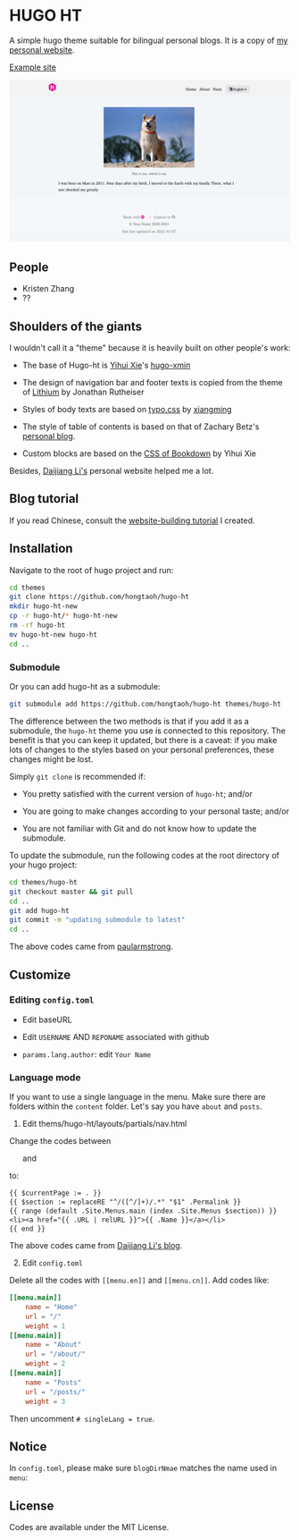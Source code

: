 # HUGO HT

A simple hugo theme suitable for bilingual personal blogs. It is  a copy of [my personal website](https://hongtaoh.com/).

[Example site](https://hugo-ht.hongtaoh.com/)

![example site appearance](https://raw.githubusercontent.com/hongtaoh/hugo-ht/master/static/media/exampleSite.png)

## People 

- Kristen Zhang
- ??

## Shoulders of the giants

I wouldn't call it a "theme" because it is heavily built on other people's work:

- The base of Hugo-ht is [Yihui Xie](https://github.com/yihui)'s [hugo-xmin](https://github.com/yihui/hugo-xmin)

- The design of navigation bar and footer texts is copied from the theme of [Lithium](https://themes.gohugo.io/hugo-lithium-theme/) by Jonathan Rutheiser

- Styles of body texts are based on [typo.css](https://github.com/xiangming/typo/blob/master/css/typo.css) by [xiangming](https://github.com/xiangming)

- The style of table of contents is based on that of Zachary Betz's [personal blog](https://zwbetz.com/).

- Custom blocks are based on the [CSS of Bookdown](https://github.com/rstudio/bookdown/blob/master/inst/examples/css/style.css) by Yihui Xie

Besides, [Daijiang Li's](https://github.com/rbind/daijiang/) personal website helped me a lot. 

## Blog tutorial

If you read Chinese, consult the [website-building tutorial](https://hongtaoh.com/cn/2021/03/02/personal-website-tutorial/) I created. 

## Installation

Navigate to the root of hugo project and run:

```bash
cd themes
git clone https://github.com/hongtaoh/hugo-ht
mkdir hugo-ht-new
cp -r hugo-ht/* hugo-ht-new
rm -rf hugo-ht
mv hugo-ht-new hugo-ht
cd .. 
```
### Submodule 

Or you can add hugo-ht as a submodule:

```bash
git submodule add https://github.com/hongtaoh/hugo-ht themes/hugo-ht
```

The difference between the two methods is that if you add it as a submodule, the `hugo-ht` theme you use is connected to this repository. The benefit is that you can keep it updated, but there is a caveat: if you make lots of changes to the styles based on your personal preferences, these changes might be lost.

Simply `git clone` is recommended if:

- You pretty satisfied with the current version of `hugo-ht`; and/or

- You are going to make changes according to your personal taste; and/or

- You are not familiar with Git and do not know how to update the submodule. 

To update the submodule, run the following codes at the root directory of your hugo project:

```bash
cd themes/hugo-ht
git checkout master && git pull
cd ..
git add hugo-ht
git commit -m "updating submodule to latest"
cd ..
```
The above codes came from [paularmstrong](https://github.com/tj/git-extras/pull/80#issuecomment-3992323).

## Customize

### Editing `config.toml`

- Edit baseURL

- Edit `USERNAME` AND `REPONAME` associated with github

- `params.lang.author`: edit `Your Name`

### Language mode

If you want to use a single language in the menu. Make sure there are folders within the `content` folder. Let's say you have `about` and `posts`. 

1. Edit thems/hugo-ht/layouts/partials/nav.html

Change the codes between <ul class = "nav-links"> and </ul> to:

```
{{ $currentPage := . }}
{{ $section := replaceRE "^/([^/]+)/.*" "$1" .Permalink }}
{{ range (default .Site.Menus.main (index .Site.Menus $section)) }}
<li><a href="{{ .URL | relURL }}">{{ .Name }}</a></li>
{{ end }}
```

The above codes came from [Daijiang Li's blog](https://github.com/rbind/daijiang/blob/master/layouts/partials/nav.html).

2. Edit `config.toml`

Delete all the codes with `[[menu.en]]` and `[[menu.cn]]`. Add codes like:

```toml
[[menu.main]]
    name = "Home"
    url = "/"
    weight = 1
[[menu.main]]
    name = "About"
    url = "/about/"
    weight = 2
[[menu.main]]
    name = "Posts"
    url = "/posts/"
    weight = 3
```

Then uncomment `# singleLang = true`.

## Notice

In `config.toml`, please make sure `blogDirNmae` matches the name used in `menu`:

## License

Codes are available under the MIT License. 